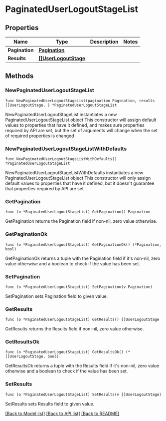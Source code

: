 # PaginatedUserLogoutStageList

## Properties

Name | Type | Description | Notes
------------ | ------------- | ------------- | -------------
**Pagination** | [**Pagination**](Pagination.md) |  | 
**Results** | [**[]UserLogoutStage**](UserLogoutStage.md) |  | 

## Methods

### NewPaginatedUserLogoutStageList

`func NewPaginatedUserLogoutStageList(pagination Pagination, results []UserLogoutStage, ) *PaginatedUserLogoutStageList`

NewPaginatedUserLogoutStageList instantiates a new PaginatedUserLogoutStageList object
This constructor will assign default values to properties that have it defined,
and makes sure properties required by API are set, but the set of arguments
will change when the set of required properties is changed

### NewPaginatedUserLogoutStageListWithDefaults

`func NewPaginatedUserLogoutStageListWithDefaults() *PaginatedUserLogoutStageList`

NewPaginatedUserLogoutStageListWithDefaults instantiates a new PaginatedUserLogoutStageList object
This constructor will only assign default values to properties that have it defined,
but it doesn't guarantee that properties required by API are set

### GetPagination

`func (o *PaginatedUserLogoutStageList) GetPagination() Pagination`

GetPagination returns the Pagination field if non-nil, zero value otherwise.

### GetPaginationOk

`func (o *PaginatedUserLogoutStageList) GetPaginationOk() (*Pagination, bool)`

GetPaginationOk returns a tuple with the Pagination field if it's non-nil, zero value otherwise
and a boolean to check if the value has been set.

### SetPagination

`func (o *PaginatedUserLogoutStageList) SetPagination(v Pagination)`

SetPagination sets Pagination field to given value.


### GetResults

`func (o *PaginatedUserLogoutStageList) GetResults() []UserLogoutStage`

GetResults returns the Results field if non-nil, zero value otherwise.

### GetResultsOk

`func (o *PaginatedUserLogoutStageList) GetResultsOk() (*[]UserLogoutStage, bool)`

GetResultsOk returns a tuple with the Results field if it's non-nil, zero value otherwise
and a boolean to check if the value has been set.

### SetResults

`func (o *PaginatedUserLogoutStageList) SetResults(v []UserLogoutStage)`

SetResults sets Results field to given value.



[[Back to Model list]](../README.md#documentation-for-models) [[Back to API list]](../README.md#documentation-for-api-endpoints) [[Back to README]](../README.md)


